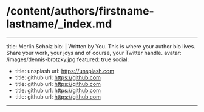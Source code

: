# /content/authors/firstname-lastname/_index.md
---
title: Merlin Scholz
bio: |
  Written by You. This is where your author bio lives. Share your work, your
  joys and of course, your Twitter handle.
avatar: /images/dennis-brotzky.jpg
featured: true
social:
  - title: unsplash
    url: https://unsplash.com
  - title: github
    url: https://github.com
  - title: github
    url: https://github.com
  - title: github
    url: https://github.com
  - title: github
    url: https://github.com
---
